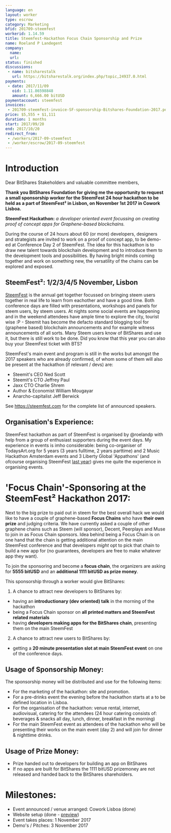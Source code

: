 ```yaml
---
language: en
layout: worker
type: escrow
category: Marketing
bfid: 201709-steemfest
workerid: 1.14.59
title: Steemfest-Hackathon Focus Chain Sponsorship and Prize
name: Roeland P Landegent
company:
  name:
  url:
status: finished
discussions:
 - name: bitsharestalk
   url: https://bitsharestalk.org/index.php/topic,24937.0.html
payments:
 - date: 2017/11/09
   oid: 1.11.86598848
   amount: 6,666.00 bitUSD
paymentaccount: steemfest
invoices:
 - 201709-steemfest-invoice-SF-sponsorship-Bitshares-Foundation-2017.pdf
price: $5,555 + $1,111
duration: 1 months
start: 2017/09/20
end: 2017/10/20
redirect_from: 
 - /workers/2017-09-steemfest
 - /worker/escrow/2017-09-steemfest
---
```


# Introduction

Dear BitShares Stakeholders and valuable committee members, 

**Thank you BitShares Foundation for giving me the opportunity to
request a small sponsorship worker for the SteemFest 24 hour hackathon
to be held as a part of SteemFest² in Lisbon, on November 1st 2017 in
Cowork Lisboa.**

**SteemFest Hackathon:** _a developer oriented event focussing on
creating proof of concept apps for Graphene-based blockchains._

During the course of 24 hours about 60 (or more) developers, designers
and strategists are invited to work on a proof of concept app, to be
demo-ed at Conference Day 2 of SteemFest. The idea for this hackathon is
to draw new talent towards blockchain development and to introduce them
to the development tools and possibilities. By having bright minds
coming together and work on something new, the versatility of the chains
can be explored and exposed. 

## SteemFest²: 1/2/3/4/5 November, Lisbon

[SteemFest](https://steemfest.com) is the annual get together focussed
on bringing steem users together in real life to learn from eachother
and have a good time. Both conference days are filled with
presentations, workshops and panels for steem users, by steem users. At
nights some social events are happening and in the weekend attendees
have ample time to explore the city, tourist wise :P - Steemit has
become the defacto standard blogging tool for (graphene based)
blockchain announcements and for example witness announcements of all
sorts. Many Steem users know of BitShares and use it, but there is still
work to be done. Did you know that this year you can also buy your
SteemFest ticket with BTS? 

SteemFest's main event and program is still in the works but amongst the
2017 speakers who are already confirmed, of whom some of them will also
be present at the hackathon (if relevant / devs) are: 
- Steemit's CEO Ned Scott
- Steemit's CTO Jeffrey Paul
- Jaxx CTO Charlie Shrem
- Author & Economist William Mougayar
- Anarcho-capitalist Jeff Berwick

See https://steemfest.com for the complete list of announced speakers. 

## Organisation's Experience: 

SteemFest hackathon as part of SteemFest is organised by @roelandp with
help from a group of enthusiast supporters during the event days. My
experience in events is imho considerable: being co-organiser of
TodaysArt.org for 5 years (3 years fulltime, 2 years parttime) and 2
Music Hackathon Amsterdam events and 3 Liberty Global 'Appathons' (and
ofcourse organising SteemFest [last year](https://steemfest.salon.io))
gives me quite the experience in organising events.

# 'Focus Chain'-Sponsoring at the SteemFest² Hackathon 2017:

Next to the big prize to paid out in steem for the best overall hack we
would like to have a couple of graphene-based **Focus Chains** who have
**their own prize** and judging criteria. We have currently asked a
couple of other graphene chains such as Steem (will sponsor), Decent,
Peerplays and Muse to join in as Focus Chain sponsors. Idea behind being
a Focus Chain is on one hand that the chain is getting additional
attention on the main SteemFest conference and that developers _might_ opt to pick
that chain to build a new app for (no guarantees, developers are free to
make whatever app they want). 

To join the sponsoring and become a **focus chain**, the organizers are
asking for **5555 bitUSD** and an **additional 1111 bitUSD as prize
money**.
 
This sponsorship through a worker would give BitShares: 

1. A chance to attract new developers to BitShares by:
 - having an **introductionary (dev oriented) talk** in the morning of the hackathon
 - being a Focus Chain sponsor on **all printed matters and SteemFest related materials** 
 - having **developers making apps for the BitShares chain**, presenting them on the main SteemFest
2. A chance to attract new users to BitShares by:
 - getting a **20 minute presentation slot at main SteemFest event** on one of the conference days.

## Usage of Sponsorship Money:
The sponsorship money will be distributed and use for the following items:
- For the marketing of the hackathon: site and promotion. 
- For a pre-drinks event the evening before the hackathon starts at a to be defined location in Lisboa. 
- For the organisation of the hackathon: venue rental, internet,
  audiovisual, catering for the attendees (24 hour catering consists of:
  beverages & snacks all day, lunch, dinner, breakfast in the morning)
- For the main SteemFest event as attendees of the hackathon who will be presenting their works on the
  main event (day 2) and will join for dinner & nighttime drinks. 

## Usage of Prize Money:

- Prize handed out to developers for building an app on BitShares
- If no apps are built for BitShares the 1111 bitUSD prizemoney are not
  released and handed back to the BitShares shareholders.

# Milestones:
- Event announced / venue arranged: Cowork Lisboa (done)
- Website setup (done - [preview](https://steemfest.devpost.com/?preview_token=SA4VTZQ33zpM0lpEjI6HqMdS746Vf%2BaDVvcJMNzYqPk%3D))
- Event takes places: 1 November 2017
- Demo's / Pitches: 3 November 2017
